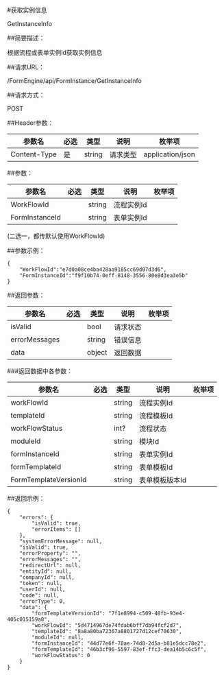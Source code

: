 #获取实例信息

GetInstanceInfo

##简要描述：

根据流程或表单实例id获取实例信息

##请求URL：

/FormEngine/api/FormInstance/GetInstanceInfo

##请求方式：

POST

##Header参数：

|  参数名 | 必选  | 类型  | 说明  | 枚举项  |
| ------------ | ------------ | ------------ | ------------ | ------------
| Content-Type  |  是 | string  |  请求类型 | application/json

##参数：

|  参数名 | 必选  | 类型  | 说明  | 枚举项  |
| ------------ | ------------ | ------------ | ------------ | ------------
| WorkFlowId  |   | string  | 流程实例Id  |
| FormInstanceId  |   | string  | 表单实例Id  |

(二选一，都传默认使用WorkFlowId)

##参数示例：

    {
    	"WorkFlowId":"e7d0a08ce4ba428aa9185cc69d07d3d6",
    	"FormInstanceId":"f9f10b74-0eff-8148-3556-80e8d3ea3e5b"
    }

##返回参数：

|  参数名 | 必选  | 类型  | 说明  | 枚举项  |
| ------------ | ------------ | ------------ | ------------ | ------------
|isValid||bool|请求状态|
|errorMessages||string|错误信息|
|data||object|返回数据|

###返回数据中各参数：

|  参数名 | 必选  | 类型  | 说明  | 枚举项  |
| ------------ | ------------ | ------------ | ------------ | ------------
| workFlowId  |   | string  | 流程实例Id  |
| templateId  |   | string  | 流程模板Id  |
| workFlowStatus  |   | int?  | 流程状态  |
| moduleId  |   | string  | 模块Id  |
| formInstanceId  |   | string  | 表单实例Id  |
| formTemplateId  |   | string  | 表单模板Id  |
| FormTemplateVersionId  |   | string  | 表单模板版本Id  |


##返回示例：

    {
        "errors": {
            "isValid": true,
            "errorItems": []
        },
        "systemErrorMessage": null,
        "isValid": true,
        "errorProperty": "",
        "errorMessages": "",
        "redirectUrl": null,
        "entityId": null,
        "companyId": null,
        "token": null,
        "userId": null,
        "code": null,
        "errorType": 0,
        "data": {
            "formTemplateVersionId": "7f1e8994-c509-48fb-93e4-405c015159a8",
            "workFlowId": "5d4714967de74fdab6bff7db94fcf2d7",
            "templateId": "8a8a80ba72367a8801727d12cef70630",
            "moduleId": null,
            "formInstanceId": "44d77e6f-78ae-74d8-2d5a-b81e5dcc78e2",
            "formTemplateId": "46b3cf96-5597-83ef-ffc3-dea14b5c6c5f",
            "workFlowStatus": 0
        }
    }
